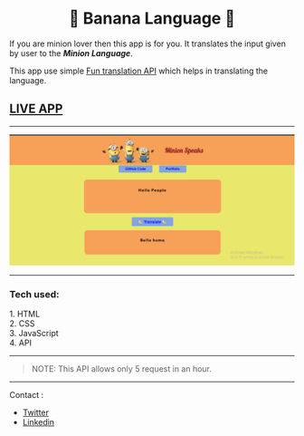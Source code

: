<div align="center"><h1> 🍌 Banana Language 🍌 </h1></div>

If you are minion lover then this app is for you.
It translates the input given by user to the **_Minion Language_**.

This app use simple [Fun translation API](https://api.funtranslations.com/) which helps in translating the language.

## [LIVE APP]()
---
![Demo Image](./images/demo.png)

---

<h3> Tech used: </h3>
1. HTML<br/>
2. CSS<br/>
3. JavaScript<br/>
4. API

---

> NOTE: This API allows only 5 request in an hour. 

---

Contact :

- [Twitter](https://twitter.com/Vanshsh2701)
- [Linkedin](https://www.linkedin.com/in/vanshsharma27/)